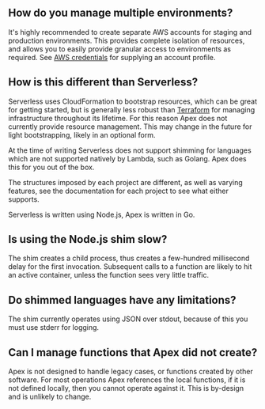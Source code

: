 
## How do you manage multiple environments?

It's highly recommended to create separate AWS accounts for staging and production environments. This provides complete isolation of resources, and allows you to easily provide granular access to environments as required. See [AWS credentials](#aws-credentials) for supplying an account profile.

## How is this different than Serverless?

Serverless uses CloudFormation to bootstrap resources, which can be great for getting started, but is generally less robust than [Terraform](https://github.com/apex/boilerplate) for managing infrastructure throughout its lifetime. For this reason Apex does not currently provide resource management. This may change in the future for light bootstrapping, likely in an optional form.

At the time of writing Serverless does not support shimming for languages which are not supported natively by Lambda, such as Golang. Apex does this for you out of the box.

The structures imposed by each project are different, as well as varying features, see the documentation for each project to see what either supports.

Serverless is written using Node.js, Apex is written in Go.

## Is using the Node.js shim slow?

The shim creates a child process, thus creates a few-hundred millisecond delay for the first invocation. Subsequent calls to a function are likely to hit an active container, unless the function sees very little traffic.

## Do shimmed languages have any limitations?

The shim currently operates using JSON over stdout, because of this you must use stderr for logging.

## Can I manage functions that Apex did not create?

Apex is not designed to handle legacy cases, or functions created by other software. For most operations Apex references the local functions, if it is not defined locally, then you cannot operate against it. This is by-design and is unlikely to change.
